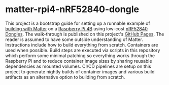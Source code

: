 # matter-rpi4-nRF52840-dongle

This project is a bootstrap guide for setting up a runnable example of [building with Matter](https://buildwithmatter.com/) on a [Raspberry Pi 4B](https://www.raspberrypi.org/products/) using low-cost [nRF52840 Dongles](https://www.nordicsemi.com/Products/Development-hardware/nRF52840-Dongle/GetStarted).  The walk-through is published on this project's [GitHub Pages](http://caubut-charter.github.io/matter-rpi4-nRF52840-dongle/).  The reader is assumed to have some outside understanding of Matter.  Instructions include how to build everything from scratch.  Containers are used when possible.  Build steps are executed via scripts in this repository which perform some minimal patching so everything works through the Raspberry Pi and to reduce container image sizes by sharing reusable dependencies as mounted volumes.  CI/CD pipelines are setup on this project to generate nightly builds of container images and various build artifacts as an alternative option to building from scratch.
